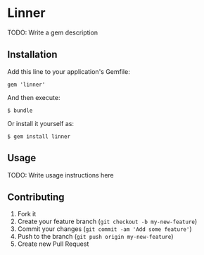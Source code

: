 # Linner

TODO: Write a gem description

## Installation

Add this line to your application's Gemfile:

    gem 'linner'

And then execute:

    $ bundle

Or install it yourself as:

    $ gem install linner

## Usage

TODO: Write usage instructions here

## Contributing

1. Fork it
2. Create your feature branch (`git checkout -b my-new-feature`)
3. Commit your changes (`git commit -am 'Add some feature'`)
4. Push to the branch (`git push origin my-new-feature`)
5. Create new Pull Request
